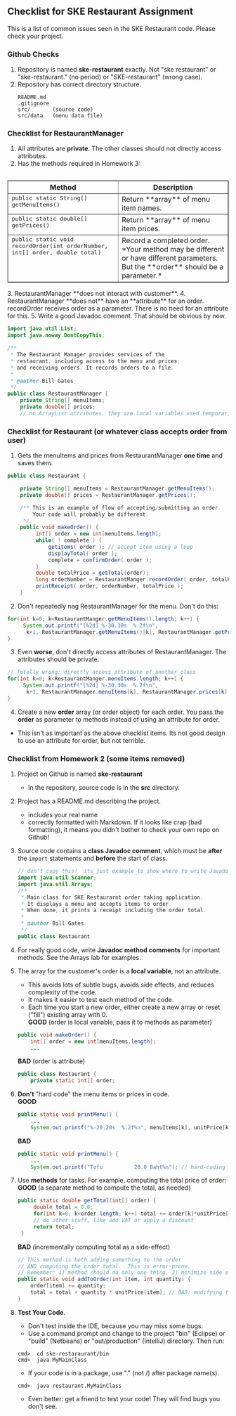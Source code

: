 ## Checklist for SKE Restaurant Assignment

This is a list of common issues seen in the SKE Restaurant code.
Please check your project.

### Github Checks

1. Repository is named **ske-restaurant** exactly.  Not "ske restaurant" or "ske-restaurant." (no period) or "SKE-restaurant" (wrong case).
2. Repository has correct directory structure.
    ```shell
    README.md
    .gitignore
    src/       (source code)
    src/data   (menu data file)
    ```

### Checklist for RestaurantManager

1. All attributes are **private**.  The other classes should not directly access attributes.
2. Has the methods required in Homework 3:
<table border="1" align="left">
<tr>
<th width="50%">Method</th>  <th width="50%">Description</th>
</tr>
<tr valign="top">
<td markdown="span">
<tt>public static String[] getMenuItems()</tt>
</td>
<td markdown="span">Return **array** of menu item names.</td>
</tr>
<tr valign="top">
<td markdown="span">
<tt>public static double[] getPrices()</tt>
</td>
<td markdown="span">
Return **array** of menu item prices.
</td>
</tr>
<tr valign="top">
<td markdown="span">
<tt>public static void recordOrder(int orderNumber, int[] order, double total)</tt>
</td>
<td markdown="span">
Record a completed order. *Your method may be different or have different parameters. But the **order** should be a parameter.*
</td>
</tr>
</table>
3. RestaurantManager **does not interact with customer**. 
4. RestaurantManager **does not** have an **attribute** for an order.  recordOrder receives order as a parameter.  There is no need for an attribute for this.
5. Write a good Javadoc comment.  That should be obvious by now.

```java
import java.util.List;
import java.noway.DontCopyThis;

/**
 * The Restaurant Manager provides services of the
 * restaurant, including access to the menu and prices,
 * and receiving orders. It records orders to a file.
 *
 * @author Bill Gates
 */
public class RestaurantManager {
    private String[] menuItems;
    private double[] prices;
    // no ArrayList attributes. they are local variables used temporarily.
```

### Checklist for Restaurant (or whatever class accepts order from user)

1. Gets the menuItems and prices from RestaurantManager **one time** and saves them.
```java
public class Restaurant {

    private String[] menuItems = RestaurantManager.getMenuItems();
    private double[] prices = RestaurantManager.getPrices();

    /** This is an example of flow of accepting/submitting an order. 
        Your code will probably be different.
     */
    public void makeOrder() {
         int[] order = new int[menuItems.length];
         while( ! complete ) {
             getitems( order ); // accept item using a loop
             displayTotal( order );
             complete = confirmOrder( order );
         }
         double totalPrice = getTotal(order);
         long orderNumber = RestaurantManger.recordOrder( order, totalPrice );
         printReceipt( order, orderNumber, totalPrice );
    }
```
2. Don't repeatedly nag RestaurantManager for the menu.  Don't do this:
```java
for(int k=0; k<RestaurantManger.getMenuItems().length; k++) {
     System.out.printf("[%2d] %-30.30s  %.2f\n",
      k+1, RestaurantManager.getMenuItems()[k], RestaurantManager.getPrices()[k]);
}
```
3. Even **worse**, don't directly access attributes of RestaurantManager.  The attributes should be private.
```java
// Totally wrong: directly access attribute of another class
for(int k=0; k<RestaurantManger.menuItems.length; k++) {
     System.out.printf("[%2d] %-30.30s  %.2f\n",
      k+1, RestaurantManager.menuItems[k], RestaurantManager.prices[k] );
}
```
4. Create a new **order** array (or order object) for each order.  You pass the **order** as parameter to methods instead of using an attribute for order.  
  * This isn't as important as the above checklist items. Its not good design to use an attribute for order, but not terrible.

### Checklist from Homework 2 (some items removed)

1. Project on Github is named **ske-restaurant**
    * in the repository, source code is in the **src** directory.
2. Project has a README.md describing the project.
    * includes your real name
    * correctly formatted with Markdown.  If it looks like crap (bad formatting), it means you didn't bother to check your own repo on Github!
3. Source code contains a **class Javadoc comment**, which must be **after** the `import` statements and **before** the start of class.

    ```java
    // don't copy this!  its just example to show where to write Javadoc
    import java.util.Scanner;
    import java.util.Arrays;
    /**
     * Main class for SKE Restaurarnt order taking application.
     * It displays a menu and accepts items to order.
     * When done, it prints a receipt including the order total.
     *
     * @author Bill Gates
     */
    public class Restaurant
    ```
4. For really good code, write **Javadoc method comments** for important methods.  See the Arrays lab for examples.
5. The array for the customer's order is a **local variable**, not an attribute.
    * This avoids lots of subtle bugs, avoids side effects, and reduces complexity of the code. 
    * It makes it easier to test each method of the code.
    * Each time you start a new order, either create a new array or reset ("fill") existing array with 0.    
    **GOOD** (order is local variable, pass it to methods as parameter)
    ```java
    public void makeOrder() {
        int[] order = new int[menuItems.length];
        ...
    ```
    **BAD** (order is attribute)
    ```java
    public class Restaurant {
        private static int[] order;
    ```
6. **Don't** "hard code" the menu items or prices in code.      
   **GOOD**    
    ```java
    public static void printMenu() {
        ...
        System.out.printf("%-20.20s  %.2f%n", menuItems[k], unitPrice[k]);
    ```
    **BAD**    
    ```java
    public static void printMenu() {
        ...
        System.out.printf("Tofu          20.0 Baht%n"); // hard-coding data into code
    ```
7. Use **methods** for tasks.  For example, computing the total price of order:    
   **GOOD** (a separate method to compute the total, as needed)
   ```java
   public static double getTotal(int[] order) {
        double total = 0.0;
        for(int k=0; k<order.length; k++) total += order[k]*unitPrice[k];
        // do other stuff, like add VAT or apply a discount
        return total;
    }
    ```    
    **BAD** (incrementally computing total as a side-effect)
    ```java
    // This method is both adding something to the order
    // AND computing the order total.  This is error-prone.
    // Remember: 1) method should do only one thing, 2) minimize side effects
    public static void addToOrder(int item, int quantity) {
        order[item] += quantity;
        total = total + quantity * unitPrice[item]; // BAD: modifying total as a side-effect
    }
    ```
8. **Test Your Code**.
    * Don't test inside the IDE, because you may miss some bugs.
    * Use a command prompt and change to the project "bin" (Eclipse) or "build" (Netbeans) or "out/production" (IntelliJ) directory.  Then run:
    ```shell
    cmd>  cd ske-restaraurant/bin
    cmd>  java MyMainClass
    ```
    * If your code is in a package, use "." (not /) after package name(s).
    ```shell
    cmd>  java restaurant.MyMainClass
    ```
    * Even better: get a friend to test your code!  They will find bugs you don't see.


